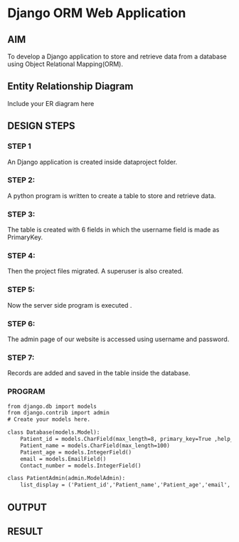 # Django ORM Web Application

## AIM
To develop a Django application to store and retrieve data from a database using Object Relational Mapping(ORM).

## Entity Relationship Diagram

Include your ER diagram here

## DESIGN STEPS

### STEP 1
An Django application is created inside dataproject folder.
### STEP 2:
A python program is written to create a table to store and retrieve data.
### STEP 3: 
The table is created with 6 fields in which the username field is made as PrimaryKey.
### STEP 4:
Then the project files migrated. A superuser is also created.
### STEP 5:
Now the server side program is executed .
### STEP 6:
The admin page of our website is accessed using username and password.
### STEP 7:
Records are added and saved in the table inside the database.

### PROGRAM
```HTML
from django.db import models
from django.contrib import admin
# Create your models here.

class Database(models.Model):
    Patient_id = models.CharField(max_length=8, primary_key=True ,help_text="Your Patient id")
    Patient_name = models.CharField(max_length=100)
    Patient_age = models.IntegerField()
    email = models.EmailField()
    Contact_number = models.IntegerField()

class PatientAdmin(admin.ModelAdmin):
    list_display = ('Patient_id','Patient_name','Patient_age','email','Contact_number')
```

## OUTPUT



## RESULT

